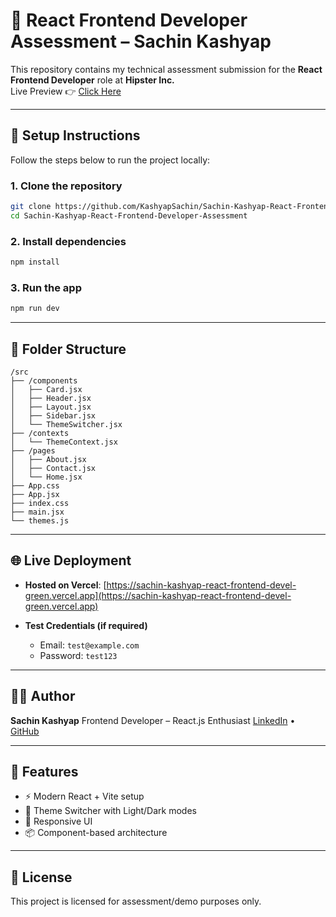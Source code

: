 
# 🚀 React Frontend Developer Assessment – Sachin Kashyap

This repository contains my technical assessment submission for the **React Frontend Developer** role at **Hipster Inc.**  
Live Preview 👉 [Click Here](https://sachin-kashyap-react-frontend-devel-green.vercel.app)

---

## 🔧 Setup Instructions

Follow the steps below to run the project locally:

### 1. Clone the repository
```bash
git clone https://github.com/KashyapSachin/Sachin-Kashyap-React-Frontend-Developer-Assessment.git
cd Sachin-Kashyap-React-Frontend-Developer-Assessment
````

### 2. Install dependencies

```bash
npm install
```

### 3. Run the app

```bash
npm run dev
```

---

## 📂 Folder Structure

```
/src
├── /components
│   ├── Card.jsx
│   ├── Header.jsx
│   ├── Layout.jsx
│   ├── Sidebar.jsx
│   └── ThemeSwitcher.jsx
├── /contexts
│   └── ThemeContext.jsx
├── /pages
│   ├── About.jsx
│   ├── Contact.jsx
│   └── Home.jsx
├── App.css
├── App.jsx
├── index.css
├── main.jsx
└── themes.js
```

---

## 🌐 Live Deployment

* **Hosted on Vercel**: [https://sachin-kashyap-react-frontend-devel-green.vercel.app](https://sachin-kashyap-react-frontend-devel-green.vercel.app)

* **Test Credentials (if required)**

  * Email: `test@example.com`
  * Password: `test123`

---

## 👨‍💻 Author

**Sachin Kashyap**
Frontend Developer – React.js Enthusiast
[LinkedIn](https://www.linkedin.com/in/sachinkashyapdev) • [GitHub](https://github.com/KashyapSachin)

---

## 📌 Features

* ⚡ Modern React + Vite setup
* 🎨 Theme Switcher with Light/Dark modes
* 📱 Responsive UI
* 📦 Component-based architecture

---

## 📃 License

This project is licensed for assessment/demo purposes only.


